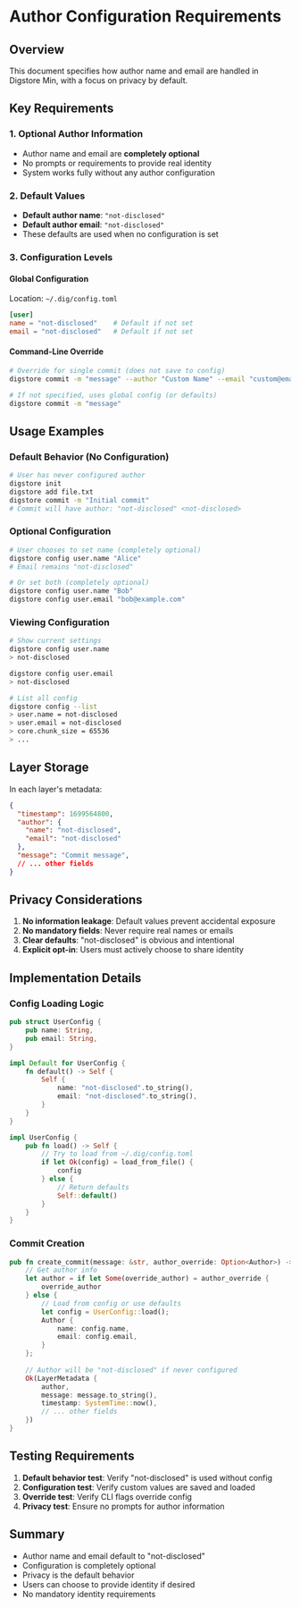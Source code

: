 # Author Configuration Requirements

## Overview

This document specifies how author name and email are handled in Digstore Min, with a focus on privacy by default.

## Key Requirements

### 1. Optional Author Information
- Author name and email are **completely optional**
- No prompts or requirements to provide real identity
- System works fully without any author configuration

### 2. Default Values
- **Default author name**: `"not-disclosed"`
- **Default author email**: `"not-disclosed"`
- These defaults are used when no configuration is set

### 3. Configuration Levels

#### Global Configuration
Location: `~/.dig/config.toml`

```toml
[user]
name = "not-disclosed"    # Default if not set
email = "not-disclosed"   # Default if not set
```

#### Command-Line Override
```bash
# Override for single commit (does not save to config)
digstore commit -m "message" --author "Custom Name" --email "custom@email.com"

# If not specified, uses global config (or defaults)
digstore commit -m "message"
```

## Usage Examples

### Default Behavior (No Configuration)
```bash
# User has never configured author
digstore init
digstore add file.txt
digstore commit -m "Initial commit"
# Commit will have author: "not-disclosed" <not-disclosed>
```

### Optional Configuration
```bash
# User chooses to set name (completely optional)
digstore config user.name "Alice"
# Email remains "not-disclosed"

# Or set both (completely optional)
digstore config user.name "Bob"
digstore config user.email "bob@example.com"
```

### Viewing Configuration
```bash
# Show current settings
digstore config user.name
> not-disclosed

digstore config user.email  
> not-disclosed

# List all config
digstore config --list
> user.name = not-disclosed
> user.email = not-disclosed
> core.chunk_size = 65536
> ...
```

## Layer Storage

In each layer's metadata:

```json
{
  "timestamp": 1699564800,
  "author": {
    "name": "not-disclosed",
    "email": "not-disclosed"
  },
  "message": "Commit message",
  // ... other fields
}
```

## Privacy Considerations

1. **No information leakage**: Default values prevent accidental exposure
2. **No mandatory fields**: Never require real names or emails
3. **Clear defaults**: "not-disclosed" is obvious and intentional
4. **Explicit opt-in**: Users must actively choose to share identity

## Implementation Details

### Config Loading Logic

```rust
pub struct UserConfig {
    pub name: String,
    pub email: String,
}

impl Default for UserConfig {
    fn default() -> Self {
        Self {
            name: "not-disclosed".to_string(),
            email: "not-disclosed".to_string(),
        }
    }
}

impl UserConfig {
    pub fn load() -> Self {
        // Try to load from ~/.dig/config.toml
        if let Ok(config) = load_from_file() {
            config
        } else {
            // Return defaults
            Self::default()
        }
    }
}
```

### Commit Creation

```rust
pub fn create_commit(message: &str, author_override: Option<Author>) -> Result<LayerMetadata> {
    // Get author info
    let author = if let Some(override_author) = author_override {
        override_author
    } else {
        // Load from config or use defaults
        let config = UserConfig::load();
        Author {
            name: config.name,
            email: config.email,
        }
    };
    
    // Author will be "not-disclosed" if never configured
    Ok(LayerMetadata {
        author,
        message: message.to_string(),
        timestamp: SystemTime::now(),
        // ... other fields
    })
}
```

## Testing Requirements

1. **Default behavior test**: Verify "not-disclosed" is used without config
2. **Configuration test**: Verify custom values are saved and loaded
3. **Override test**: Verify CLI flags override config
4. **Privacy test**: Ensure no prompts for author information

## Summary

- Author name and email default to "not-disclosed"
- Configuration is completely optional
- Privacy is the default behavior
- Users can choose to provide identity if desired
- No mandatory identity requirements
